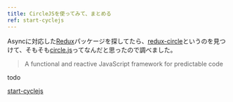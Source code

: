 ```yaml
---
title: CircleJSを使ってみて、まとめる
ref: start-cyclejs
---
```


Asyncに対応した[Redux](https://github.com/reactjs/redux)パッケージを探してたら、[redux-circle](https://github.com/cyclejs-community/redux-cycles)というのを見つけて、そもそも[circle.js](https://github.com/cyclejs/cyclejs/)ってなんだと思ったので調べました。

> A functional and reactive JavaScript framework for predictable code

todo

<!-- break -->

[start-cyclejs](/start-cyclejs)
